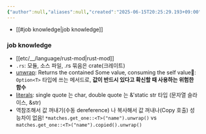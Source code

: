 ```yaml
---
{"author":null,"aliases":null,"created":"2025-06-15T20:25:29.193+09:00","last-updated":"2025-06-15 20:25","tags":null,"dg-publish":true,"dg-home-link":true,"dg-show-local-graph":true,"dg-show-backlinks":false,"dg-show-toc":false,"dg-show-inline-title":false,"dg-show-file-tree":false,"dg-enable-search":true,"dg-link-preview":"ture","dg-show-tags":false,"dg-pass-frontmatter":false,"priority":null,"permalink":"/etc/__/language/rust/","dgHomeLink":true,"dgShowLocalGraph":true,"dgEnableSearch":true,"dgLinkPreview":"ture","dgPassFrontmatter":true,"noteIcon":""}
---
```



- [[#job knowledge|job knowledge]]


### job knowledge
- [[etc/__/language/rust-mod\|rust-mod]]
- `.rs`: 모듈, 소스 파일, .rs 묶음은 crate(크레이트)
- [unwrap](https://doc.rust-lang.org/std/option/enum.Option.html#method.unwrap): Returns the contained Some value, consuming the self value: `Option<T>` 타입에 쓰는 메서드로, **값이 반드시 있다고 확신할 때 사용하는 위험한 함수**
- [literals](https://doc.rust-lang.org/reference/tokens.html#literals): single quote 는 char, double quote 는 &'static str 타입 (문자열 슬라이스, &str)
- 역참조해서 값 꺼내기(수동 dereference) 나 복사해서 값 꺼내나(Copy 호출) 성능차이 없음! `*matches.get_one::<T>("name").unwrap()` vs `matches.get_one::<T>("name").copied().unwrap()`
